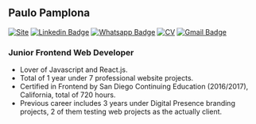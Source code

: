## Paulo Pamplona

[![Site](https://img.shields.io/badge/-Website-2E4053?style=for-the-badge&labelColor=2E4053&link=https://paulopamplona.com)](https://paulopamplona.com)
[![Linkedin Badge](https://img.shields.io/badge/-LinkedIn-blue?style=for-the-badge&logo=Linkedin&logoColor=white&link=https://www.linkedin.com/in/paulopamplona/)](https://www.linkedin.com/in/paulopamplona/)
[![Whatsapp Badge](https://img.shields.io/badge/-Whatsapp-4CA143?style=for-the-badge&logo=whatsapp&logoColor=white&link=https://api.whatsapp.com/send?phone=447471341741)](https://api.whatsapp.com/send?phone=447471341741)
[![CV](https://img.shields.io/badge/-Curriculum-2E4053?style=for-the-badge&labelColor=2E4053&link=https://paulopamplona.com/assets/paulo-pamplona-curriculum.pdf)](https://paulopamplona.com/assets/paulo-pamplona-curriculum.pdf)
[![Gmail Badge](https://img.shields.io/badge/-pamplonapaulo@gmail.com-c14438?style=for-the-badge&logo=Gmail&logoColor=white&link=mailto:pamplonapaulo@gmail.com)](mailto:pamplonapaulo@gmail.com)

### Junior Frontend Web Developer

- Lover of Javascript and React.js.
- Total of 1 year under 7 professional website projects.
- Certified in Frontend by San Diego Continuing Education (2016/2017), California, total of 720 hours.
- Previous career includes 3 years under Digital Presence branding projects, 2 of them testing web projects as the actually client.
